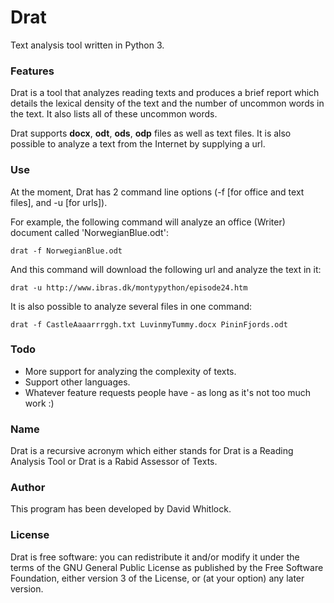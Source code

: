 # Drat

Text analysis tool written in Python 3.

### Features

Drat is a tool that analyzes reading texts and produces a brief report which details the lexical density of the text and the number of uncommon words in the text. It also lists all of these uncommon words.

Drat supports **docx**, **odt**, **ods**, **odp** files as well as text files. It is also possible to analyze a text from the Internet by supplying a url.

### Use

At the moment, Drat has 2 command line options (-f [for office and text files], and -u [for urls]).

For example, the following command will analyze an office (Writer) document called 'NorwegianBlue.odt':

    drat -f NorwegianBlue.odt

And this command will download the following url and analyze the text in it:

    drat -u http://www.ibras.dk/montypython/episode24.htm

It is also possible to analyze several files in one command:

    drat -f CastleAaaarrrggh.txt LuvinmyTummy.docx PininFjords.odt

### Todo

* More support for analyzing the complexity of texts.
* Support other languages.
* Whatever feature requests people have - as long as it's not too much work :)

### Name

Drat is a recursive acronym which either stands for Drat is a Reading Analysis Tool or Drat is a Rabid Assessor of Texts.

### Author

This program has been developed by David Whitlock.

### License

Drat is free software: you can redistribute it and/or modify it under the terms of the GNU General Public License as published by the Free Software Foundation, either version 3 of the License, or (at your option) any later version.
